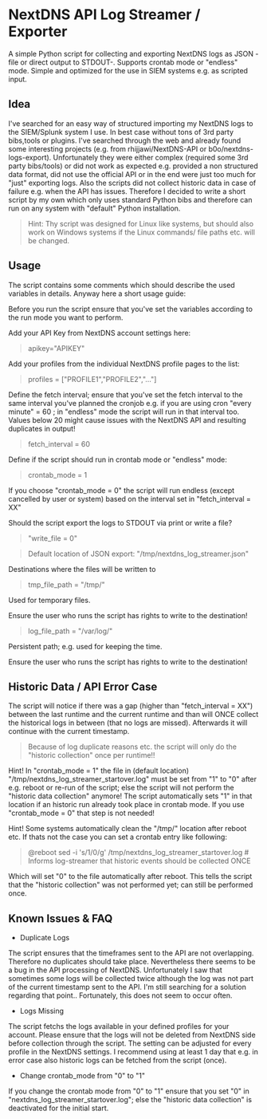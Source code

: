# NextDNS API Log Streamer / Exporter
A simple Python script for collecting and exporting NextDNS logs as JSON - file or direct output to STDOUT-. Supports crontab mode or "endless" mode. Simple and optimized for the use in SIEM systems e.g. as scripted input.

## Idea
I've searched for an easy way of structured importing my NextDNS logs to the SIEM/Splunk system I use. In best case without tons of 3rd party bibs,tools or plugins. I've searched through the web and already found some interesting projects (e.g. from rhijjawi/NextDNS-API or b0o/nextdns-logs-export). Unfortunately they were either complex (required some 3rd party bibs/tools) or did not work as expected e.g. provided a non structured data format, did not use the official API or in the end were just too much for "just" exporting logs. Also the scripts did not collect historic data in case of failure e.g. when the API has issues. Therefore I decided to write a short script by my own which only uses standard Python bibs and therefore can run on any system with "default" Python installation. 
> Hint: Thy script was designed for Linux like systems, but should also work on Windows systems if the Linux commands/ file paths etc. will be changed.

## Usage
The script contains some comments which should describe the used variables in details. Anyway here a short usage guide:

Before you run the script ensure that you've set the variables according to the run mode you want to perform.

Add your API Key from NextDNS account settings here:
> apikey="APIKEY"

Add your profiles from the individual NextDNS profile pages to the list:
> profiles = ["PROFILE1","PROFILE2","..."]

Define the fetch interval; ensure that you've set the fetch interval to the same interval you've planned the cronjob e.g. if you are using cron "every minute" = 60 ; in "endless" mode the script will run in that interval too. Values below 20 might cause issues with the NextDNS API and resulting duplicates in output!
> fetch_interval = 60

Define if the script should run in crontab mode or "endless" mode:
> crontab_mode = 1

If you choose "crontab_mode = 0" the script will run endless (except cancelled by user or system) based on the interval set in "fetch_interval = XX"

Should the script export the logs to STDOUT via print or write a file?
> "write_file = 0"

> Default location of JSON export: "/tmp/nextdns_log_streamer.json"

Destinations where the files will be written to
> tmp_file_path = "/tmp/"

Used for temporary files.

Ensure the user who runs the script has rights to write to the destination!

> log_file_path = "/var/log/"

Persistent path; e.g. used for keeping the time.

Ensure the user who runs the script has rights to write to the destination!

## Historic Data / API Error Case

The script will notice if there was a gap (higher than "fetch_interval = XX") between the last runtime and the current runtime and than will ONCE collect the historical logs in between (that no logs are missed). Afterwards it will continue with the current timestamp.
> Because of log duplicate reasons etc. the script will only do the "historic collection" once per runtime!!

Hint! In "crontab_mode = 1" the file in (default location) "/tmp/nextdns_log_streamer_startover.log" must be set from "1" to "0" after e.g. reboot or re-run of the script; else the script will not perform the "historic data collection" anymore! The script automatically sets "1" in that location if an historic run already took place in crontab mode. If you use "crontab_mode = 0" that step is not needed!

Hint! Some systems automatically clean the "/tmp/" location after reboot etc. If thats not the case you can set a crontab entry like following:

> @reboot   sed -i 's/1/0/g' /tmp/nextdns_log_streamer_startover.log   # Informs log-streamer that historic events should be collected ONCE

Which will set "0" to the file automatically after reboot. This tells the script that the "historic collection" was not performed yet; can still be performed once.

## Known Issues & FAQ
- Duplicate Logs


The script ensures that the timeframes sent to the API are not overlapping. Therefore no duplicates should take place. Nevertheless there seems to be a bug in the API processing of NextDNS. Unfortunately I saw that sometimes some logs will be collected twice although the log was not part of the current timestamp sent to the API. I'm still searching for a solution regarding that point.. Fortunately, this does not seem to occur often.

- Logs Missing

The script fetchs the logs available in your defined profiles for your account. Please ensure that the logs will not be deleted from NextDNS side before collection through the script. The setting can be adjusted for every profile in the NextDNS settings. I recommend using at least 1 day that e.g. in error case also historic logs can be fetched from the script (once).

- Change crontab_mode from "0" to "1"

If you change the crontab mode from "0" to "1" ensure that you set "0" in "nextdns_log_streamer_startover.log"; else the "historic data collection" is deactivated for the initial start.
